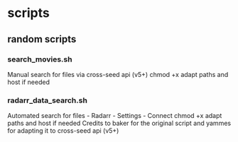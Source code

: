# scripts
## random scripts

### search_movies.sh
Manual search for files via cross-seed api (v5+)
chmod +x 
adapt paths and host if needed

### radarr_data_search.sh 
Automated search for files - Radarr - Settings - Connect
chmod +x 
adapt paths and host if needed
  Credits to baker for the original script and yammes for adapting it to cross-seed api (v5+)

